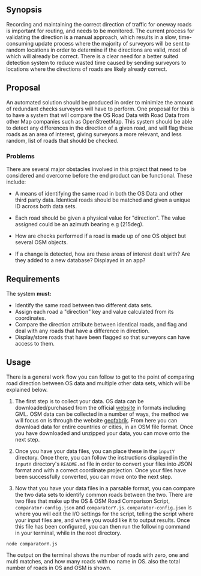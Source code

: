 ## Synopsis

Recording and maintaining the correct direction of traffic for oneway roads is important for routing, and needs to be monitored. The current process for validating the direction is a manual approach, which results in a slow, time-consuming update process where the majority of surveyors will be sent to random locations in order to determine if the directions are valid, most of which will already be correct. There is a clear need for a better suited detection system to reduce wasted time caused by sending surveyors to locations where the directions of roads are likely already correct.

## Proposal

An automated solution should be produced in order to minimize the amount of redundant checks surveyors will have to perform. One proposal for this is to have a system that will compare the OS Road Data with Road Data from other Map companies such as OpenStreetMap. This system should be able to detect any differences in the direction of a given road, and will flag these roads as an area of interest, giving surveyors a more relevant, and less random, list of roads that should be checked.

### Problems

There are several major obstacles involved in this project that need to be considered and overcome before the end product can be functional. These include:

- A means of identifying the same road in both the OS Data and other third party data. Identical roads should be matched and given a unique ID across both data sets.

- Each road should be given a physical value for "direction". The value assigned could be an azimuth bearing e.g (215deg).

- How are checks performed if a road is made up of one OS object but several OSM objects.

- If a change is detected, how are these areas of interest dealt with? Are they added to a new database? Displayed in an app?


## Requirements

The system **must:**
- Identify the same road between two different data sets.
- Assign each road a "direction" key and value calculated from its coordinates.
- Compare the direction attribute between identical roads, and flag and deal with any roads that have a difference in direction.
- Display/store roads that have been flagged so that surveyors can have access to them.

## Usage

There is a general work flow you can follow to get to the point of comparing road direction between OS data and multiple other data sets, which will be explained below.

1. The first step is to collect your data. OS data can be downloaded/purchased from the official [website](https://www.ordnancesurvey.co.uk/business-and-government/products/os-mastermap-highways-network.html) in formats including GML. OSM data can be collected in a number of ways, the method we will focus on is through the website [geofabrik](http://download.geofabrik.de/). From here you can download data for entire countries or cities, in an OSM file format. Once you have downloaded and unzipped your data, you can move onto the next step.

2. Once you have your data files, you can place these in the `inputY` directory. Once there, you can follow the instructions displayed in the `inputY` directory's `README.md` file in order to convert your files into JSON format and with a correct coordinate projection. Once your files have been successfully converted, you can move onto the next step.

3. Now that you have your data files in a parsable format, you can compare the two data sets to identify common roads between the two. There are two files that make up the OS & OSM Road Comparison Script, `comparator-config.json` and `comparatorY.js`. `comparator-config.json` is where you will edit the I/O settings for the script, telling the script where your input files are, and where you would like it to output results. Once this file has been configured, you can then run the following command in your terminal, while in the root directory.
```
node comparatorY.js
```
The output on the terminal shows the number of roads with zero, one and multi matches, and how many roads with no name in OS. also the total number  of roads in OS and OSM is shown.
